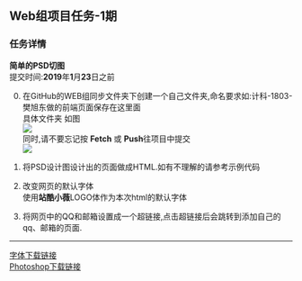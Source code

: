 ## Web组项目任务-1期
 
### 任务详情 
**简单的PSD切图**  
提交时间:**2019**年**1**月**23**日之前
  
0. 在GitHub的WEB组同步文件夹下创建一个自己文件夹,命名要求如:计科-1803-樊旭东做的前端页面保存在这里面  
具体文件夹 如图  
![](https://i.imgur.com/okX3062.png)  
同时,请不要忘记按 **Fetch** 或 **Push**往项目中提交  
![](https://i.imgur.com/hhXhSOU.png)
  
1. 将PSD设计图设计出的页面做成HTML.如有不理解的请参考示例代码
2. 改变网页的默认字体  
使用**站酷小薇**LOGO体作为本次html的默认字体

3. 将网页中的QQ和邮箱设置成一个超链接,点击超链接后会跳转到添加自己的qq、邮箱的页面.

---
[字体下载链接](http://www.zcool.com.cn/special/zcoolfonts/#secondPage "字体下载")  
[Photoshop下载链接](https://storage-2.trashink.tk/%E5%86%85%E9%83%A8%E6%96%87%E4%BB%B6/Trashink-Studio/%E5%AD%A6%E4%B9%A0/1-Web%E7%BB%84/ "ps下载")

  
